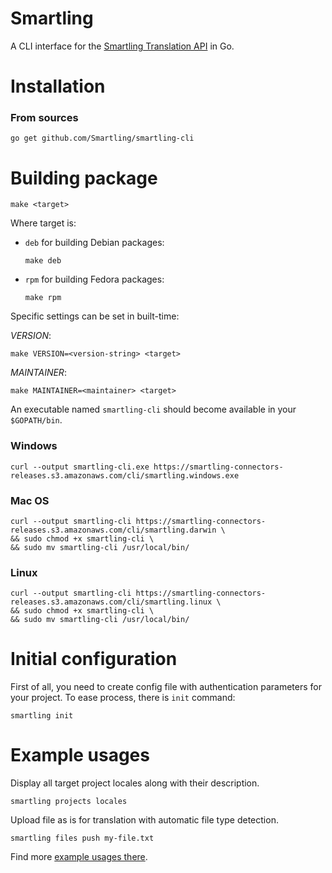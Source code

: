 # Smartling

A CLI interface for the [Smartling Translation API](https://help.smartling.com/v1.0/reference) in Go.

# Installation

### From sources
```
go get github.com/Smartling/smartling-cli
```

# Building package

```
make <target>
```

Where target is:

* `deb` for building Debian packages:
   ```
   make deb
   ```

* `rpm` for building Fedora packages:
   ```
   make rpm
   ```

Specific settings can be set in built-time:

*VERSION*:

```
make VERSION=<version-string> <target>
```

*MAINTAINER*:

```
make MAINTAINER=<maintainer> <target>
```

An executable named `smartling-cli` should become available in your
`$GOPATH/bin`.

### Windows
```
curl --output smartling-cli.exe https://smartling-connectors-releases.s3.amazonaws.com/cli/smartling.windows.exe
```
### Mac OS
```
curl --output smartling-cli https://smartling-connectors-releases.s3.amazonaws.com/cli/smartling.darwin \
&& sudo chmod +x smartling-cli \
&& sudo mv smartling-cli /usr/local/bin/
```
### Linux
```
curl --output smartling-cli https://smartling-connectors-releases.s3.amazonaws.com/cli/smartling.linux \
&& sudo chmod +x smartling-cli \
&& sudo mv smartling-cli /usr/local/bin/
```

# Initial configuration

First of all, you need to create config file with authentication parameters
for your project. To ease process, there is `init` command:

```
smartling init
```

# Example usages

Display all target project locales along with their description.
```
smartling projects locales
```

Upload file as is for translation with automatic file type detection.
```
smartling files push my-file.txt
```

Find more [example usages there](examples.md).
